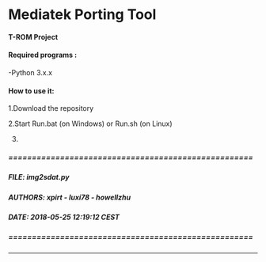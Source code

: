 # Mediatek Porting Tool 

#### T-ROM Project

#### Required programs :

-Python 3.x.x

#### How to use it:

1.Download the repository

2.Start Run.bat (on Windows) or Run.sh (on Linux)

3.



##### ====================================================
#####          FILE: img2sdat.py
#####       AUTHORS: xpirt - luxi78 - howellzhu
#####          DATE: 2018-05-25 12:19:12 CEST
##### ====================================================
***
